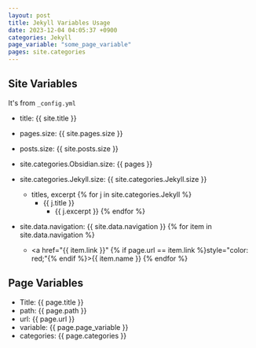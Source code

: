 ```yaml
---
layout: post
title: Jekyll Variables Usage
date: 2023-12-04 04:05:37 +0900
categories: Jekyll
page_variable: "some_page_variable"
pages: site.categories
---
```


## Site Variables
It's from `_config.yml`

- title: {{ site.title }} 
- pages.size: {{ site.pages.size }}
- posts.size: {{ site.posts.size }}
- site.categories.Obsidian.size: {{ pages }}
- site.categories.Jekyll.size: {{ site.categories.Jekyll.size }}
    - titles, excerpt
        {% for j in site.categories.Jekyll %}
        - {{ j.title }}
            - {{ j.excerpt }}
        {% endfor %}

- site.data.navigation: {{ site.data.navigation }}
    {% for item in site.data.navigation %}
    - <a href="{{ item.link }}" {% if page.url == item.link %}style="color: red;"{% endif %}>{{ item.name }}</a>
    {% endfor %}

## Page Variables
- Title: {{ page.title }}
- path: {{ page.path }}
- url: {{ page.url }}
- variable: {{ page.page_variable }}
- categories: {{ page.categories }}